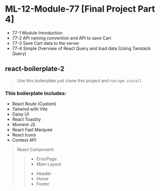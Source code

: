 # ML-12-Module-77 [Final Project Part 4]

* 77-1 Module Introduction
* 77-2 API naming convention and API to save Cart
* 77-3 Save Cart data to the server
* 77-4 Simple Overview of React Query and load data (Using Tanstack Query)


## react-boilerplate-2

> Use this boilerplate just clone this project and run `npm install`

### This boilerplate includes:

* React Route (Custom)
* Tailwind with Vite
* Daisy UI
* React Toastity
* Moment JS
* React Fast Marquee
* React Icons
* Context API

> React Component:
>> - ErrorPage
>> - Main Layout
>> + Header
>> + Home
>> + Footer

